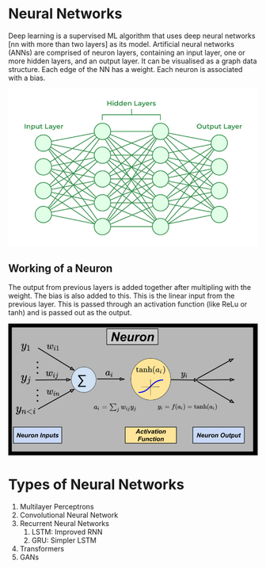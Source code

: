 # Neural Networks
Deep learning is a supervised ML algorithm that uses deep neural networks [nn with more than two layers] as its model. Artificial neural networks (ANNs) are comprised of neuron layers, containing an input layer, one or more hidden layers, and an output layer. It can be visualised as a graph data structure. Each edge of the NN has a weight. Each neuron is associated with a bias. 

![Alt text](image-3.png)

## Working of a Neuron
The output from previous layers is added together after multipling with the weight. The bias is also added to this. This is the linear input from the previous layer. This is passed through an activation function (like ReLu or tanh) and is passed out as the output.

![Alt text](image-1.png)

# Types of Neural Networks
1. Multilayer Perceptrons
2. Convolutional Neural Network
3. Recurrent Neural Networks
   1. LSTM: Improved RNN
   2. GRU: Simpler LSTM
4. Transformers
5. GANs 